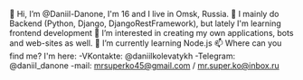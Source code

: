 👋 Hi, I’m @Daniil-Danone, I'm 16 and I live in Omsk, Russia.
🤔 I mainly do Backend (Python, Django, DjangoRestFramework), but lately I'm learning frontend development
👀 I’m interested in creating my own applications, bots and web-sites as well.
🌱 I’m currently learning Node.js
📫 Where can you find me? I'm here:
-VKontakte:  @daniilkolevatykh
-Telegram:   @daniil_danone
-mail: mrsuperko45@gmail.com / mr.super.ko@inbox.ru

<!---
Daniil-Danone/Daniil-Danone is a ✨ special ✨ repository because its `README.md` (this file) appears on your GitHub profile.
You can click the Preview link to take a look at your changes.
--->
